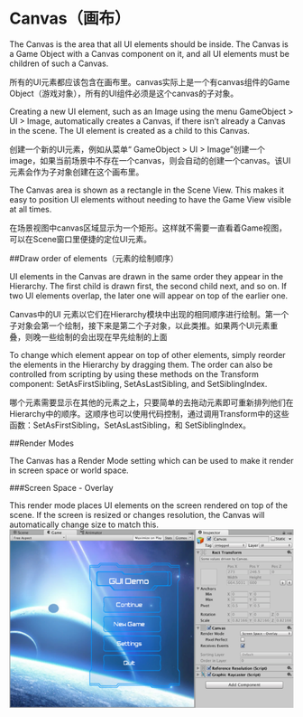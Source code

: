 # Canvas（画布）

The Canvas is the area that all UI elements should be inside. The Canvas is a Game Object with a Canvas component on it, and all UI elements must be children of such a Canvas.

所有的UI元素都应该包含在画布里。canvas实际上是一个有canvas组件的Game Object（游戏对象），所有的UI组件必须是这个canvas的子对象。


Creating a new UI element, such as an Image using the menu GameObject > UI > Image, automatically creates a Canvas, if there isn’t already a Canvas in the scene. The UI element is created as a child to this Canvas.

创建一个新的UI元素，例如从菜单“ GameObject > UI > Image”创建一个image，如果当前场景中不存在一个canvas，则会自动的创建一个canvas。该UI元素会作为子对象创建在这个画布里。

The Canvas area is shown as a rectangle in the Scene View. This makes it easy to position UI elements without needing to have the Game View visible at all times.

在场景视图中canvas区域显示为一个矩形。这样就不需要一直看着Game视图，可以在Scene窗口里便捷的定位UI元素。

##Draw order of elements（元素的绘制顺序）

UI elements in the Canvas are drawn in the same order they appear in the Hierarchy. The first child is drawn first, the second child next, and so on. If two UI elements overlap, the later one will appear on top of the earlier one.

Canvas中的UI 元素以它们在Hierarchy模块中出现的相同顺序进行绘制。第一个子对象会第一个绘制，接下来是第二个子对象，以此类推。如果两个UI元素重叠，则晚一些绘制的会出现在早先绘制的上面

To change which element appear on top of other elements, simply reorder the elements in the Hierarchy by dragging them. The order can also be controlled from scripting by using these methods on the Transform component: SetAsFirstSibling, SetAsLastSibling, and SetSiblingIndex.

哪个元素需要显示在其他的元素之上，只要简单的去拖动元素即可重新排列他们在Hierarchy中的顺序。这顺序也可以使用代码控制，通过调用Transform中的这些函数：SetAsFirstSibling，SetAsLastSibling，和 SetSiblingIndex。

##Render Modes

The Canvas has a Render Mode setting which can be used to make it render in screen space or world space.


###Screen Space - Overlay


This render mode places UI elements on the screen rendered on top of the scene. If the screen is resized or changes resolution, the Canvas will automatically change size to match this.
![](Main/GUI_Canvas_Screenspace_Overlay.png)